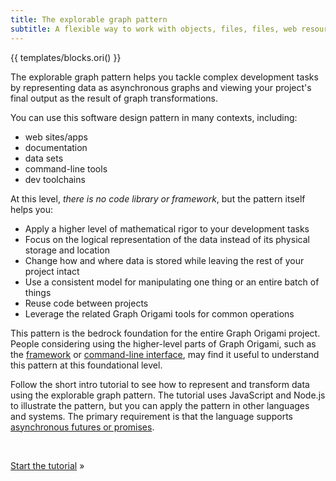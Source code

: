```yaml
---
title: The explorable graph pattern
subtitle: A flexible way to work with objects, files, files, web resources, and more
---
```


{{ templates/blocks.ori() }}

The explorable graph pattern helps you tackle complex development tasks by representing data as asynchronous graphs and viewing your project's final output as the result of graph transformations.

You can use this software design pattern in many contexts, including:

- web sites/apps
- documentation
- data sets
- command-line tools
- dev toolchains

At this level, _there is no code library or framework_, but the pattern itself helps you:

- Apply a higher level of mathematical rigor to your development tasks
- Focus on the logical representation of the data instead of its physical storage and location
- Change how and where data is stored while leaving the rest of your project intact
- Use a consistent model for manipulating one thing or an entire batch of things
- Reuse code between projects
- Leverage the related Graph Origami tools for common operations

This pattern is the bedrock foundation for the entire Graph Origami project. People considering using the higher-level parts of Graph Origami, such as the [framework](/framework) or [command-line interface](/cli), may find it useful to understand this pattern at this foundational level.

Follow the short intro tutorial to see how to represent and transform data using the explorable graph pattern. The tutorial uses JavaScript and Node.js to illustrate the pattern, but you can apply the pattern in other languages and systems. The primary requirement is that the language supports [asynchronous futures or promises](https://en.wikipedia.org/wiki/Futures_and_promises).

&nbsp;

[Start the tutorial](intro1.html) »
